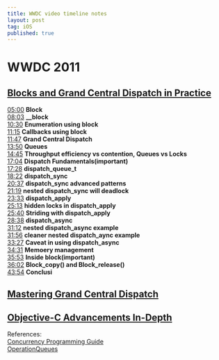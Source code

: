 ```yaml
---
title: WWDC video timeline notes
layout: post
tag: iOS
published: true
---
```



# WWDC 2011

## [Blocks and Grand Central Dispatch in Practice](https://developer.apple.com/videos/play/wwdc2011/308/)  
[05:00](https://developer.apple.com/videos/play/wwdc2011/308/?time=300) **Block**  
[08:03](https://developer.apple.com/videos/play/wwdc2011/308/?time=483) **__block**  
[10:30](https://developer.apple.com/videos/play/wwdc2011/308/?time=630) **Enumeration using block**  
[11:15](https://developer.apple.com/videos/play/wwdc2011/308/?time=675) **Callbacks using block**  
[11:47](https://developer.apple.com/videos/play/wwdc2011/308/?time=707) **Grand Central Dispatch**  
[13:50](https://developer.apple.com/videos/play/wwdc2011/308/?time=830) **Queues**  
[14:45](https://developer.apple.com/videos/play/wwdc2011/308/?time=885) **Throughput efficiency vs contention, Queues vs Locks**  
[17:04](https://developer.apple.com/videos/play/wwdc2011/308/?time=1024) **Dispatch Fundamentals(important)**  
[17:28](https://developer.apple.com/videos/play/wwdc2011/308/?time=1048) **dispatch_queue_t**  
[18:22](https://developer.apple.com/videos/play/wwdc2011/308/?time=1102) **dispatch_sync**  
[20:37](https://developer.apple.com/videos/play/wwdc2011/308/?time=1237) **dispatch_sync advanced patterns**  
[21:19](https://developer.apple.com/videos/play/wwdc2011/308/?time=1279) **nested dispatch_sync will deadlock**  
[23:33](https://developer.apple.com/videos/play/wwdc2011/308/?time=1413) **dispatch_apply**  
[25:13](https://developer.apple.com/videos/play/wwdc2011/308/?time=1513) **hidden locks in dispatch_apply**  
[25:40](https://developer.apple.com/videos/play/wwdc2011/308/?time=1540) **Striding with dispatch_apply**  
[28:38](https://developer.apple.com/videos/play/wwdc2011/308/?time=1718) **dispatch_async**  
[31:12](https://developer.apple.com/videos/play/wwdc2011/308/?time=1872) **nested dispatch_async example**  
[31:56](https://developer.apple.com/videos/play/wwdc2011/308/?time=1916) **cleaner nested dispatch_aync example**  
[33:27](https://developer.apple.com/videos/play/wwdc2011/308/?time=2007) **Caveat in using dispatch_async**  
[34:31](https://developer.apple.com/videos/play/wwdc2011/308/?time=2071) **Memoery management**  
[35:53](https://developer.apple.com/videos/play/wwdc2011/308/?time=2153) **Inside block(important)**  
[36:02](https://developer.apple.com/videos/play/wwdc2011/308/?time=2162) **Block_copy() and Block_release()**  
[43:54](https://developer.apple.com/videos/play/wwdc2011/308/?time=2634) **Conclusi**  


## [Mastering Grand Central Dispatch](https://developer.apple.com/videos/play/wwdc2011/210/)  


## [Objective-C Advancements In-Depth](https://developer.apple.com/videos/play/wwdc2011/322/)


References:  
[Concurrency Programming Guide](https://developer.apple.com/library/content/documentation/General/Conceptual/ConcurrencyProgrammingGuide/Introduction/Introduction.html)    
[OperationQueues](https://developer.apple.com/library/ios/documentation/General/Conceptual/ConcurrencyProgrammingGuide/OperationQueues/OperationQueues.html)